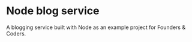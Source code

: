 # Node blog service

A blogging service built with Node as an example project for Founders & Coders.
